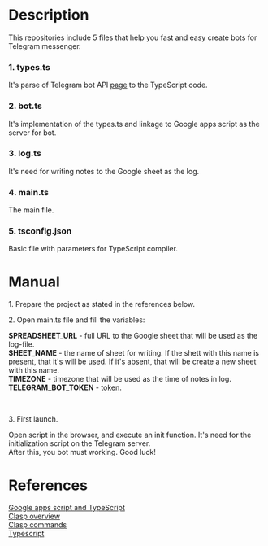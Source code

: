 # Description
This repositories include 5 files that help you fast and easy create bots for Telegram messenger.

<h3>1. types.ts</h3>
It's parse of Telegram bot API <a href="https://core.telegram.org/bots/api">page</a> to the TypeScript code.

<h3>2. bot.ts</h3>
It's implementation of the types.ts and linkage to Google apps script as the server for bot.

<h3>3. log.ts</h3>
It's need for writing notes to the Google sheet as the log.

<h3>4. main.ts</h3>
The main file.

<h3>5. tsconfig.json</h3>
Basic file with parameters for TypeScript compiler.

# Manual
<p>1. Prepare the project as stated in the references below.</p>
<p>2. Open main.ts file and fill the variables:</p>
<strong>SPREADSHEET_URL</strong> - full URL to the Google sheet that will be used as the log-file.
<br><strong>SHEET_NAME</strong> - the name of sheet for writing. If the shett with this name is present, that it's will be used. If it's absent, that will be create a new sheet with this name.
<br><strong>TIMEZONE</strong> - timezone that will be used as the time of notes in log.
<br><strong>TELEGRAM_BOT_TOKEN</strong> - <a href="https://core.telegram.org/bots/api#authorizing-your-bot">token</a>.

<br><p>3. First launch.</p>
Open script in the browser, and execute an init function. It's need for the initialization script on the Telegram server.
<br>After this, you bot must working. Good luck!

# References
<a href="https://developers.google.com/apps-script/guides/typescript">Google apps script and TypeScript</a>
<br><a href="https://developers.google.com/apps-script/guides/clasp">Clasp overview</a>
<br><a href="https://github.com/google/clasp">Clasp commands</a>
<br><a href="https://www.typescriptlang.org/docs/handbook/compiler-options.html">Typescript</a>
